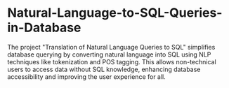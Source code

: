 # Natural-Language-to-SQL-Queries-in-Database
The project "Translation of Natural Language Queries to SQL" simplifies database querying by converting natural language into SQL using NLP techniques like tokenization and POS tagging. This allows non-technical users to access data without SQL knowledge, enhancing database accessibility and improving the user experience for all.
